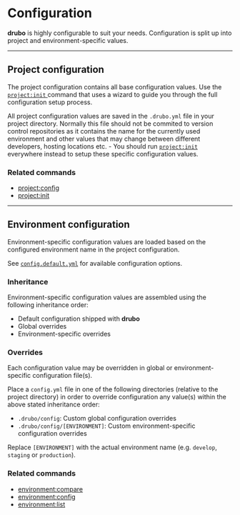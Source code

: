 # Configuration

**drubo** is highly configurable to suit your needs. Configuration is split up 
into project and environment-specific values.

---

## Project configuration

The project configuration contains all base configuration values. Use the
[ ```project:init``` ][command.project.init] command that uses a wizard to guide
you through the full configuration setup process.

All project configuration values are saved in the ```.drubo.yml``` file in your
project directory. Normally this file should not be commited to version control 
repositories as it contains the name for the currently used environment and
other values that may change between different developers, hosting locations 
etc. - You should run [ ```project:init``` ][command.project.init] everywhere
instead to setup these specific configuration values.

### Related commands

* [project:config][command.project.config]
* [project:init][command.project.init]

---

## Environment configuration

Environment-specific configuration values are loaded based on the configured
environment name in the project configuration.

See [```config.default.yml```][config] for available configuration options.

### Inheritance

Environment-specific configuration values are assembled using the following 
inheritance order:

* Default configuration shipped with **drubo**
* Global overrides
* Environment-specific overrides

### Overrides

Each configuration value may be overridden in global or environment-specific 
configuration file(s).

Place a ```config.yml``` file in one of the following directories (relative to 
the project directory) in order to override configuration any value(s) within 
the above stated inheritance order:

* ```.drubo/config```: Custom global configuration overrides
* ```.drubo/config/[ENVIRONMENT]```: Custom environment-specific configuration 
overrides 

Replace ```[ENVIRONMENT]``` with the actual environment name (e.g. ```develop```, 
```staging``` or ```production```).

### Related commands

* [environment:compare][command.environment.compare]
* [environment:config][command.environment.config]
* [environment:list][command.environment.list]

[command.environment.compare]: commands.md#environmentcompare
[command.environment.config]: commands.md#environmenconfig
[command.environment.list]: commands.md#environmentlist
[command.project.config]: commands.md#projectconfig
[command.project.init]: commands.md#projectinit
[config]: ../config.default.yml
